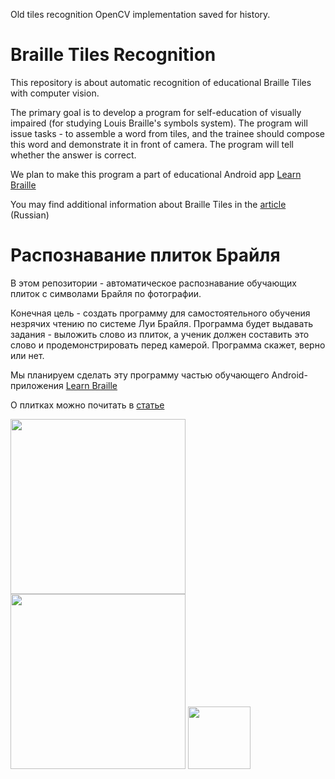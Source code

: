Old tiles recognition OpenCV implementation saved for history.

# Braille Tiles Recognition
This repository is about automatic recognition of educational Braille Tiles with computer vision.

The primary goal is to develop a program for self-education of visually impaired (for studying Louis Braille's symbols system). The program will issue tasks - to assemble a word from tiles, and the trainee should compose this word and demonstrate it in front of camera. The program will tell whether the answer is correct.

We plan to make this program a part of educational Android app [Learn Braille](https://github.com/braille-systems/learn-braille)

You may find additional information about Braille Tiles in the [article](https://github.com/braille-systems/braille-trainer/wiki/tiles) (Russian)

# Распознавание плиток Брайля
В этом репозитории - автоматическое распознавание обучающих плиток с символами Брайля по фотографии.

Конечная цель - создать программу для самостоятельного обучения незрячих чтению по системе Луи Брайля. Программа будет выдавать задания - выложить слово из плиток, а ученик должен составить это слово и продемонстрировать перед камерой. Программа скажет, верно или нет.

Мы планируем сделать эту программу частью обучающего Android-приложения [Learn Braille](https://github.com/braille-systems/learn-braille)

О плитках можно почитать в [статье](https://github.com/braille-systems/braille-trainer/wiki/tiles)

<img src="https://user-images.githubusercontent.com/23435506/77844607-9a972180-71b0-11ea-8421-1b8414d472f4.jpg" height="280"><img src="https://user-images.githubusercontent.com/23435506/77844630-d336fb00-71b0-11ea-9fef-400a9af1de59.png" height="280">
<img src="https://user-images.githubusercontent.com/23435506/77844631-e0ec8080-71b0-11ea-969d-4618aea95e86.png" height="100"> 
